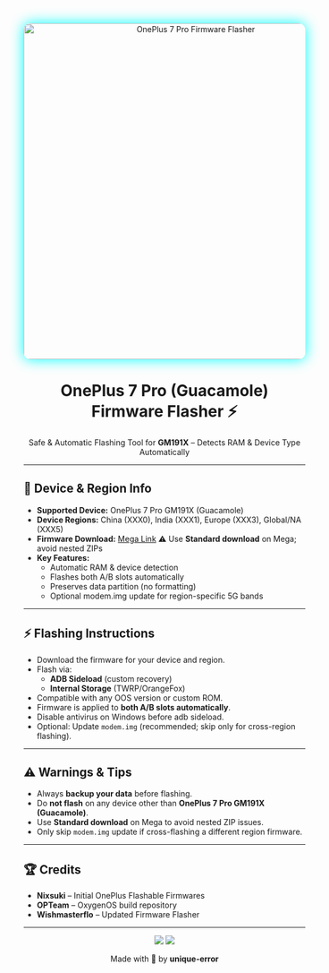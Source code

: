 <!-- BANNER -->
<p align="center">
  <img src="Banner.png" width="600" style="border-radius: 12px; box-shadow: 0 0 25px #00ffff;" alt="OnePlus 7 Pro Firmware Flasher" />
</p>

<h1 align="center">OnePlus 7 Pro (Guacamole) Firmware Flasher ⚡</h1>
<p align="center">Safe & Automatic Flashing Tool for <b>GM191X</b> – Detects RAM & Device Type Automatically</p>

---

## 📱 Device & Region Info

- **Supported Device:** OnePlus 7 Pro GM191X (Guacamole)  
- **Device Regions:** China (XXX0), India (XXX1), Europe (XXX3), Global/NA (XXX5)  
- **Firmware Download:** [Mega Link](https://mega.nz/folder/7chCAYIK#4HxIkN_7IV39SiOHQD5JUw) ⚠️ Use **Standard download** on Mega; avoid nested ZIPs  
- **Key Features:**  
  - Automatic RAM & device detection  
  - Flashes both A/B slots automatically  
  - Preserves data partition (no formatting)  
  - Optional modem.img update for region-specific 5G bands

---

## ⚡ Flashing Instructions

- Download the firmware for your device and region.  
- Flash via:  
  - **ADB Sideload** (custom recovery)  
  - **Internal Storage** (TWRP/OrangeFox)  
- Compatible with any OOS version or custom ROM.  
- Firmware is applied to **both A/B slots automatically**.  
- Disable antivirus on Windows before adb sideload.  
- Optional: Update `modem.img` (recommended; skip only for cross-region flashing).

---

## ⚠️ Warnings & Tips

- Always **backup your data** before flashing.  
- Do **not flash** on any device other than **OnePlus 7 Pro GM191X (Guacamole)**.  
- Use **Standard download** on Mega to avoid nested ZIP issues.  
- Only skip `modem.img` update if cross-flashing a different region firmware.

---

## 🏆 Credits

- **Nixsuki** – Initial OnePlus Flashable Firmwares  
- **OPTeam** – OxygenOS build repository  
- **Wishmasterflo** – Updated Firmware Flasher  

---

<p align="center">
  <img src="https://img.shields.io/github/last-commit/unique-error/samrajput?style=flat-square&color=00ffff&logo=github" />
  <img src="https://img.shields.io/badge/💾 Safe–Reliable-2d2d2d?style=flat-square&color=00ffff" />
</p>

<p align="center">
  Made with 💙 by <b>unique-error</b>
</p>
